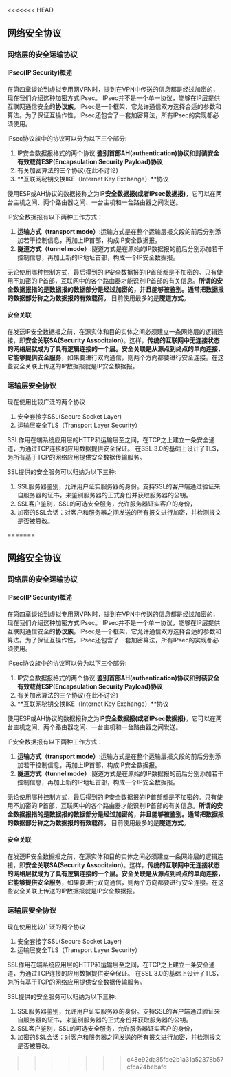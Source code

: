 <<<<<<< HEAD
## 网络安全协议

### 网络层的安全运输协议
#### IPsec(IP Security)概述

在第四章谈论到虚拟专用网VPN时，提到在VPN中传送的信息都是经过加密的，现在我们介绍这种加密方式IPsec。
IPsec并不是一个单一协议，能够在IP层提供互联网通信安全的**协议族**，IPsec是一个框架，它允许通信双方选择合适的参数和算法。为了保证互操作性，IPsec还包含了一套加密算法，所有IPsec的实现都必须使用。

IPsec协议族中的协议可以分为以下三个部分:
1. IP安全数据报格式的两个协议:**鉴别首部AH(authentication)协议**和**封装安全有效载荷ESP(Encapsulation Security Payload)协议**
2. 有关加密算法的三个协议(在此不讨论)
3. **互联网秘钥交换IKE（Internet Key Exchange）**协议

使用ESP或AH协议的数据报称之为**IP安全数据报(或者IPsec数据报)**，它可以在两台主机之间、两个路由器之间、一台主机和一台路由器之间发送。

IP安全数据报有以下两种工作方式：
1. **运输方式（transport mode）**:运输方式是在整个运输层报文段的前后分别添加若干控制信息，再加上IP首部，构成IP安全数据报。
2. **隧道方式（tunnel mode）**:隧道方式是在原始的IP数据报的前后分别添加若干控制信息，再加上新的IP地址首部，构成一个IP安全数据报。

无论使用哪种控制方式，最后得到的IP安全数据报的IP首部都是不加密的。只有使用不加密的IP首部，互联网中的各个路由器才能识别IP首部的有关信息。**所谓的安全数据报指的是数据报的数据部分是经过加密的，并且能够被鉴别。通常把数据报的数据部分称之为数据报的有效载荷。** 目前使用最多的是**隧道方式**。

#### 安全关联

在发送IP安全数据报之前，在源实体和目的实体之间必须建立一条网络层的逻辑连接，即**安全关联SA(Security Associtaion)**。这样，**传统的互联网中无连接状态的网络层就成为了具有逻辑连接的一个层。**安全关联是从源点到终点的**单向连接，它能够提供安全服务**，如果要进行双向通信，则两个方向都要进行安全连接。在这些安全关联上传送的IP数据报就是IP安全数据报。

### 运输层安全协议
现在使用比较广泛的两个协议
1. 安全套接字SSL(Secure Socket Layer)
2. 运输层安全TLS（Transport Layer Security）

SSL作用在端系统应用层的HTTP和运输层至之间，在TCP之上建立一条安全通道，为通过TCP连接的应用数据提供安全保证。
在SSL 3.0的基础上设计了TLS，为所有基于TCP的网络应用提供安全数据传输服务。

SSL提供的安全服务可以归纳为以下三种:
1. SSL服务器鉴别，允许用户证实服务器的身份。支持SSL的客户端通过验证来自服务器的证书，来鉴别服务器的正式身份并获取服务器的公钥。
2. SSL客户鉴别，SSL的可选安全服务，允许服务器证实客户的身份，
3. 加密的SSL会话：对客户和服务器之间发送的所有报文进行加密，并检测报文是否被篡改。

=======
## 网络安全协议

### 网络层的安全运输协议
#### IPsec(IP Security)概述

在第四章谈论到虚拟专用网VPN时，提到在VPN中传送的信息都是经过加密的，现在我们介绍这种加密方式IPsec。
IPsec并不是一个单一协议，能够在IP层提供互联网通信安全的**协议族**，IPsec是一个框架，它允许通信双方选择合适的参数和算法。为了保证互操作性，IPsec还包含了一套加密算法，所有IPsec的实现都必须使用。

IPsec协议族中的协议可以分为以下三个部分:
1. IP安全数据报格式的两个协议:**鉴别首部AH(authentication)协议**和**封装安全有效载荷ESP(Encapsulation Security Payload)协议**
2. 有关加密算法的三个协议(在此不讨论)
3. **互联网秘钥交换IKE（Internet Key Exchange）**协议

使用ESP或AH协议的数据报称之为**IP安全数据报(或者IPsec数据报)**，它可以在两台主机之间、两个路由器之间、一台主机和一台路由器之间发送。

IP安全数据报有以下两种工作方式：
1. **运输方式（transport mode）**:运输方式是在整个运输层报文段的前后分别添加若干控制信息，再加上IP首部，构成IP安全数据报。
2. **隧道方式（tunnel mode）**:隧道方式是在原始的IP数据报的前后分别添加若干控制信息，再加上新的IP地址首部，构成一个IP安全数据报。

无论使用哪种控制方式，最后得到的IP安全数据报的IP首部都是不加密的。只有使用不加密的IP首部，互联网中的各个路由器才能识别IP首部的有关信息。**所谓的安全数据报指的是数据报的数据部分是经过加密的，并且能够被鉴别。通常把数据报的数据部分称之为数据报的有效载荷。** 目前使用最多的是**隧道方式**。

#### 安全关联

在发送IP安全数据报之前，在源实体和目的实体之间必须建立一条网络层的逻辑连接，即**安全关联SA(Security Associtaion)**。这样，**传统的互联网中无连接状态的网络层就成为了具有逻辑连接的一个层。**安全关联是从源点到终点的**单向连接，它能够提供安全服务**，如果要进行双向通信，则两个方向都要进行安全连接。在这些安全关联上传送的IP数据报就是IP安全数据报。

### 运输层安全协议
现在使用比较广泛的两个协议
1. 安全套接字SSL(Secure Socket Layer)
2. 运输层安全TLS（Transport Layer Security）

SSL作用在端系统应用层的HTTP和运输层至之间，在TCP之上建立一条安全通道，为通过TCP连接的应用数据提供安全保证。
在SSL 3.0的基础上设计了TLS，为所有基于TCP的网络应用提供安全数据传输服务。

SSL提供的安全服务可以归纳为以下三种:
1. SSL服务器鉴别，允许用户证实服务器的身份。支持SSL的客户端通过验证来自服务器的证书，来鉴别服务器的正式身份并获取服务器的公钥。
2. SSL客户鉴别，SSL的可选安全服务，允许服务器证实客户的身份，
3. 加密的SSL会话：对客户和服务器之间发送的所有报文进行加密，并检测报文是否被篡改。

>>>>>>> c48e92da85fde2b1a31a52378b57cfca24bebafd
